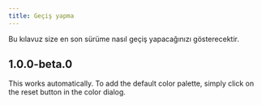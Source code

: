 ```yaml
---
title: Geçiş yapma
---
```


Bu kılavuz size en son sürüme nasıl geçiş yapacağınızı gösterecektir.

## 1.0.0-beta.0

This works automatically. To add the default color palette, simply click on the reset button in the color dialog.
